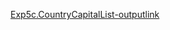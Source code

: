[Exp5c.CountryCapitalList-outputlink](https://github.com/Divyaprabhu784/Divya-4AL22CS040--Java/blob/main/Exp5c.JavaSwings-3/s6.png)
